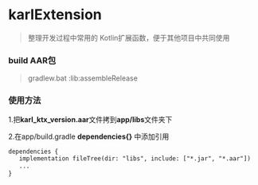 # karlExtension
> 整理开发过程中常用的 Kotlin扩展函数，便于其他项目中共同使用

### build AAR包
> gradlew.bat :lib:assembleRelease


### 使用方法
1.把**karl_ktx_version.aar**文件拷到**app/libs**文件夹下   



2.在app/build.gradle **dependencies{}** 中添加引用   
 ```xml
 dependencies {
    implementation fileTree(dir: "libs", include: ["*.jar", "*.aar"])
    ...  
 }
```
